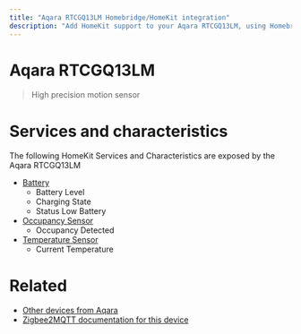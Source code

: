 ```yaml
---
title: "Aqara RTCGQ13LM Homebridge/HomeKit integration"
description: "Add HomeKit support to your Aqara RTCGQ13LM, using Homebridge, Zigbee2MQTT and homebridge-z2m."
---
```

<!---
This file has been GENERATED using src/docgen/docgen.ts
DO NOT EDIT THIS FILE MANUALLY!
-->
# Aqara RTCGQ13LM
> High precision motion sensor


# Services and characteristics
The following HomeKit Services and Characteristics are exposed by
the Aqara RTCGQ13LM

* [Battery](../../battery.md)
  * Battery Level
  * Charging State
  * Status Low Battery
* [Occupancy Sensor](../../sensors.md)
  * Occupancy Detected
* [Temperature Sensor](../../sensors.md)
  * Current Temperature


# Related
* [Other devices from Aqara](../index.md#aqara)
* [Zigbee2MQTT documentation for this device](https://www.zigbee2mqtt.io/devices/RTCGQ13LM.html)